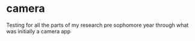 # camera
Testing for all the parts of my research pre sophomore year through what was initially a camera app
